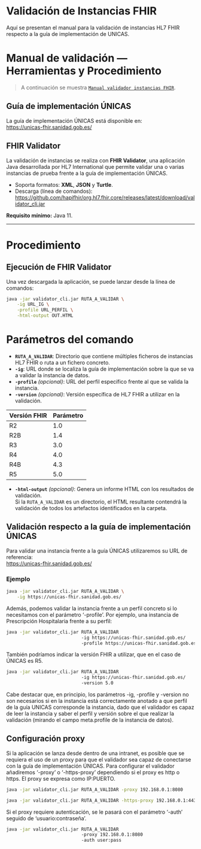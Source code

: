 # Validación de Instancias FHIR

Aquí se presentan el manual para la validación de instancias HL7 FHIR respecto a la guía de implementación de UNICAS.

# Manual de validación — Herramientas y Procedimiento

> A continuación se muestra [`Manual validador instancias FHIR`](./Manual%20validador%20instancias%20FHIR.docx).

## Guía de implementación ÚNICAS

La guía de implementación ÚNICAS está disponible en:  
<https://unicas-fhir.sanidad.gob.es/>

## FHIR Validator

La validación de instancias se realiza con **FHIR Validator**, una aplicación Java desarrollada por HL7 International que permite validar una o varias instancias de prueba frente a la guía de implementación ÚNICAS.

- Soporta formatos: **XML**, **JSON** y **Turtle**.  
- Descarga (línea de comandos):  
  <https://github.com/hapifhir/org.hl7.fhir.core/releases/latest/download/validator_cli.jar>

**Requisito mínimo:** Java 11.

---

# Procedimiento

## Ejecución de FHIR Validator

Una vez descargada la aplicación, se puede lanzar desde la línea de comandos:

```bash
java -jar validator_cli.jar RUTA_A_VALIDAR \
    -ig URL_IG \
    -profile URL_PERFIL \
    -html-output OUT.HTML
```

# Parámetros del comando

- **`RUTA_A_VALIDAR`**: Directorio que contiene múltiples ficheros de instancias HL7 FHIR o ruta a un fichero concreto.
- **`-ig`**: URL donde se localiza la guía de implementación sobre la que se va a validar la instancia de datos.
- **`-profile`** *(opcional)*: URL del perfil específico frente al que se valida la instancia.
- **`-version`** *(opcional)*: Versión específica de HL7 FHIR a utilizar en la validación.

| Versión FHIR | Parámetro |
|--------------|-----------|
| R2           | 1.0       |
| R2B          | 1.4       |
| R3           | 3.0       |
| R4           | 4.0       |
| R4B          | 4.3       |
| R5           | 5.0       |

- **`-html-output`** *(opcional)*: Genera un informe HTML con los resultados de validación.  
  Si la `RUTA_A_VALIDAR` es un directorio, el HTML resultante contendrá la validación de todos los artefactos identificados en la carpeta.
  
## Validación respecto a la guía de implementación ÚNICAS

Para validar una instancia frente a la guía ÚNICAS utilizaremos su URL de referencia:  
<https://unicas-fhir.sanidad.gob.es/>

### Ejemplo

```bash
java -jar validator_cli.jar RUTA_A_VALIDAR \
    -ig https://unicas-fhir.sanidad.gob.es/
```

Además, podemos validar la instancia frente a un perfil concreto si lo necesitamos con el parámetro
‘-profile’.
Por ejemplo, una instancia de Prescripción Hospitalaria frente a su perfil:

```bash
java -jar validator_cli.jar RUTA_A_VALIDAR 
                            -ig https://unicas-fhir.sanidad.gob.es/ 
                            -profile https://unicas-fhir.sanidad.gob.es/StructureDefinition/UNICASPrescripcionesHospitalarias
```

También podríamos indicar la versión FHIR a utilizar, que en el caso de ÚNICAS es R5.

```bash
java -jar validator_cli.jar RUTA_A_VALIDAR 
                            -ig https://unicas-fhir.sanidad.gob.es/ 
                            -version 5.0
```

Cabe destacar que, en principio, los parámetros -ig, -profile y -version no son necesarios si en la instancia está correctamente anotado a que perfil de la guía UNICAS corresponde la instancia, dado que el validador es capaz de leer la instancia y saber el perfil y versión sobre el que realizar la validación (mirando el campo meta.profile de la instancia de datos).


## Configuración proxy

Si la aplicación se lanza desde dentro de una intranet, es posible que se requiera el uso de un proxy para que el validador sea capaz de conectarse con la guía de implementación ÚNICAS.
Para configurar el validador añadiremos ‘-proxy’ o ‘-https-proxy’ dependiendo si el proxy es http o https. El proxy se expresa como IP:PUERTO.

```bash
java -jar validator_cli.jar RUTA_A_VALIDAR -proxy 192.168.0.1:8080

java -jar validator_cli.jar RUTA_A_VALIDAR -https-proxy 192.168.0.1:443
```

Si el proxy requiere autenticación, se le pasará con el parámetro ‘-auth’ seguido de ‘usuario:contraseña’.

```bash
java -jar validator_cli.jar RUTA_A_VALIDAR 
                            -proxy 192.168.0.1:8080 
                            -auth user:pass
```
